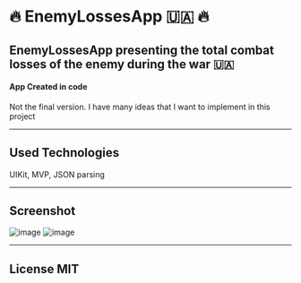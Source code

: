 # 🔥 EnemyLossesApp 🇺🇦 🔥
## EnemyLossesApp presenting the total combat losses of the enemy during the war 🇺🇦
#### App Created in code 
Not the final version. I have many ideas that I want to implement in this project

__________________________________________________________________________________________________________________________________________________________
## Used Technologies
UIKit,
MVP,
JSON parsing
__________________________________________________________________________________________________________________________________________________________
## Screenshot
![image](https://i.postimg.cc/zfjmhqpQ/screen-Shot-Menu.png)
![image](https://i.postimg.cc/yYSwPmvc/screen-Shot-Personnel.png)
___________________________________________________________________________________________________________________________________________________________
## License MIT

